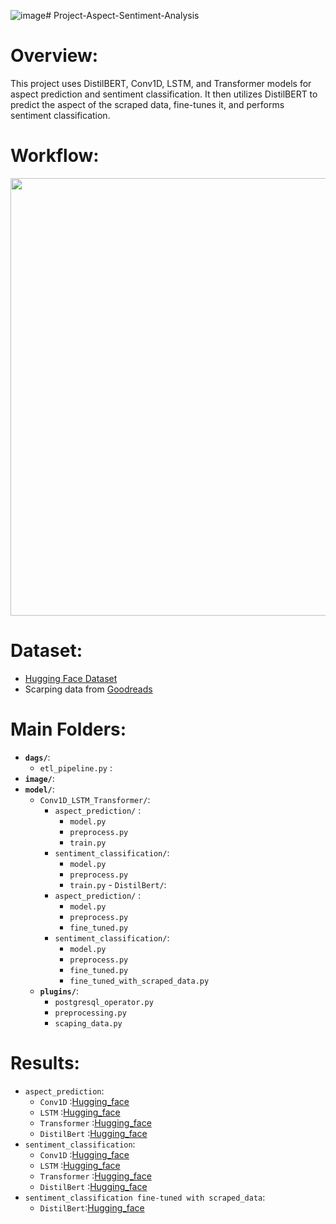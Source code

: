 ![image](https://github.com/user-attachments/assets/ed26145e-1683-43f5-9070-547569cb4bd4)# Project-Aspect-Sentiment-Analysis

# Overview:

This project uses DistilBERT, Conv1D, LSTM, and Transformer models for aspect prediction and sentiment classification. It then utilizes DistilBERT to predict the aspect of the scraped data, fine-tunes it, and performs sentiment classification.
# Workflow:
<div style="text-align: center;">
    <img src="https://github.com/DANGKHOIk22/Project-Aspect-Sentiment-Analysis/blob/main/image/Screenshot%202025-03-17%20101657.png?raw=true" width="700"/>
</div>

# Dataset:
  - [Hugging Face Dataset](https://huggingface.co/datasets/thainq107/abte-restaurants)
  - Scarping data from [Goodreads](https://www.goodreads.com/)

# Main Folders:
  - **`dags/`**: 
       - `etl_pipeline.py` : 
  - **`image/`**: 
  - **`model/`**: 
       - `Conv1D_LSTM_Transformer/`:
           - `aspect_prediction/` :
               -  `model.py`
               - `preprocess.py` 
               - `train.py`
           - `sentiment_classification/`:
               -  `model.py`
               - `preprocess.py` 
               - `train.py`
        - `DistilBert/`:
           - `aspect_prediction/` :
               -  `model.py`
               - `preprocess.py` 
               - `fine_tuned.py`
           - `sentiment_classification/`:
               -  `model.py`
               - `preprocess.py` 
               - `fine_tuned.py`
               - `fine_tuned_with_scraped_data.py`
    - **`plugins/`**:
        - `postgresql_operator.py`
        - `preprocessing.py`
        - `scaping_data.py`

# Results:
  - `aspect_prediction`:
     - `Conv1D` :[Hugging_face](https://huggingface.co/Khoivudang1209/abte-restaurants-conv1d)
     - `LSTM` :[Hugging_face](https://huggingface.co/Khoivudang1209/abte-restaurants-lstm)
     - `Transformer` :[Hugging_face](https://huggingface.co/Khoivudang1209/abte-restaurants-transformer)
     - `DistilBert` :[Hugging_face](https://huggingface.co/Khoivudang1209/abte-restaurants-distilbert-base-uncased)
  - `sentiment_classification`:
     - `Conv1D` :[Hugging_face](https://huggingface.co/Khoivudang1209/abte-restaurants-sentiment-conv1d)
     - `LSTM` :[Hugging_face](https://huggingface.co/Khoivudang1209/abte-restaurants-sentiment-lstm)
     - `Transformer` :[Hugging_face](https://huggingface.co/Khoivudang1209/abte-restaurants-sentiment-transformer)
     - `DistilBert` :[Hugging_face](https://huggingface.co/Khoivudang1209/abte-restaurants-sentiment-distilbert)
  - `sentiment_classification fine-tuned with scraped_data`:
     - `DistilBert`:[Hugging_face](https://huggingface.co/Khoivudang1209/absa-restaurants-albert-base-v2)

     
